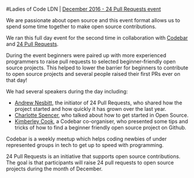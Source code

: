 #Ladies of Code LDN | [December 2016 - 24 Pull Requests event](https://www.meetup.com/Ladies-of-Code-UK/events/235269913/)

We are passionate about open source and this event format allows us to spend some time together to make open source contributions.

We ran this full day event for the second time in collaboration with [Codebar](http://codebar.io) and [24 Pull Requests](https://24pullrequests.com/).

During the event beginners were paired up with more experienced programmers to raise pull requests to selected beginner-friendly open source projects. This helped to lower the barrier for beginners to contribute to open source projects and several people raised their first PRs ever on that day!

We had several speakers during the day including:

- [Andrew Nesbitt](https://twitter.com/teabass), the initiator of 24 Pull Requests, who shared how the project started and how quickly it has grown over the last year.
- [Charlotte Spencer](https://twitter.com/Charlotteis), who talked about how to get started in Open Source.
- [Kimberley Cook](https://twitter.com/KimberleyCook91), a Codebar co-organiser, who presented some tips and tricks of how to find a beginner friendly open source project on Github.


Codebar is a weekly meetup which helps coding newbies of under represented groups in tech to get up to speed with programming.

24 Pull Requests is an initiative that supports open source contributions. The goal is that participants will raise 24 pull requests to open source projects during the month of December.

